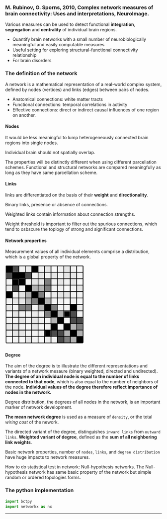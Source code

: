### M. Rubinov, O. Sporns, 2010, Complex network measures of brain connectivity: Uses and interpretations, NeuroImage.

Various measures can be used to detect functional **integration**, **segregation** and **centrality** of individual brain regions.


- Quantify brain networks with a small number of neurobiologically meaningful and easily computable measures
- Useful setting for exploring structural-functional connectivity relationship
- For brain disorders


### The definition of the network

A network is a mathematical representation of a real-world complex system, defined by nodes (vertices) and links (edges) between pairs of nodes.

- Anatomical connections: white matter tracts
- Functional connections: temporal correlations in activity
- Effective connections: direct or indirect causal influences of one region on another.

#### Nodes

It would be less meaningful to lump heterogeneously connected brain regions into single nodes.

Individual brain should not spatially overlap.

The properties will be distinctly different when using different parcellation schemes. Functional and structural networks are compared meaningfully as long as they have same parcellation scheme. 

#### Links
links are differentiated on the basis of their **weight** and **directionality**.

Binary links, presence or absence of connections. 

Weighted links contain information about connection strengths.

Weight threshold is important to filter out the spurious connections, which tend to osbscure the toplogy of strong and significant connections.

#### Network properties

Measurement values of all individual elements comprise a distribution, which is a global property of the network.

![a_network_matrix](../../resources/networkMatrix.png)

#### Degree

The aim of the degree is to illustrate the different representations and variants of a network mesaure (binary weighted, directed and undirected). **The degree of an individual node is equal to the number of links connected to that node**, which is also equal to the number of neighbors of the node. **Individual values of the degree therefore reflect importance of nodes in the network.**

Degree distribution, the degrees of all nodes in the network, is an important marker of network development. 

**The mean network degree** is used as a measure of `density`, or the total _wiring cost_ of the nework. 

The directed variant of the degree, distinguishes `inward links` from `outward links`. **Weighted variant of degree**, defined as the **sum of all neighboring link weights**.

Basic network properties, number of `nodes`, `links`, and `degree distribution` have huge impacts to network measures.

How to do statistical test in network: Null-hypothesis networks. The Null-hypothesis network has same basic property of the network but simple random or ordered topologies forms.




### The python implementation

```python
import bctpy
import networkx as nx
```









-----








































